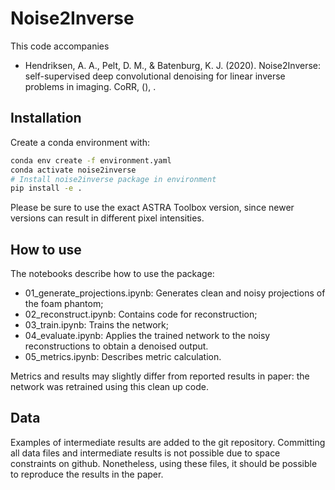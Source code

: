# Noise2Inverse

This code accompanies

- Hendriksen, A. A., Pelt, D. M., & Batenburg,
  K. J. (2020). Noise2Inverse: self-supervised deep convolutional
  denoising for linear inverse problems in imaging. CoRR, (), .

## Installation
Create a conda environment with:
``` bash
conda env create -f environment.yaml
conda activate noise2inverse
# Install noise2inverse package in environment
pip install -e .
```

Please be sure to use the exact ASTRA Toolbox version, since newer
versions can result in different pixel intensities.


## How to use

The notebooks describe how to use the package:

- 01_generate_projections.ipynb: Generates clean and noisy projections of the foam phantom;
- 02_reconstruct.ipynb: Contains code for reconstruction;
- 03_train.ipynb: Trains the network;
- 04_evaluate.ipynb: Applies the trained network to the noisy reconstructions to obtain a denoised output.
- 05_metrics.ipynb: Describes metric calculation.

Metrics and results may slightly differ from reported results in
paper: the network was retrained using this clean up code.

## Data

Examples of intermediate results are added to the git
repository. Committing all data files and intermediate results is not
possible due to space constraints on github. Nonetheless, using these
files, it should be possible to reproduce the results in the paper.
